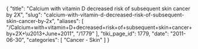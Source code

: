 {
  "title": "Calcium with vitamin D decreased risk of subsequent skin cancer by 2X",
  "slug": "calcium-with-vitamin-d-decreased-risk-of-subsequent-skin-cancer-by-2x",
  "aliases": [
    "/Calcium+with+vitamin+D+decreased+risk+of+subsequent+skin+cancer+by+2X+\u2013+June+2011",
    "/1779"
  ],
  "tiki_page_id": 1779,
  "date": "2011-06-30",
  "categories": [
    "Cancer - Skin"
  ]
}

